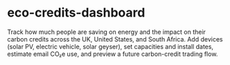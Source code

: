 # eco-credits-dashboard
Track how much people are saving on energy and the impact on their carbon credits across the UK, United States, and South Africa. Add devices (solar PV, electric vehicle, solar geyser), set capacities and install dates, estimate email CO₂e use, and preview a future carbon-credit trading flow.
